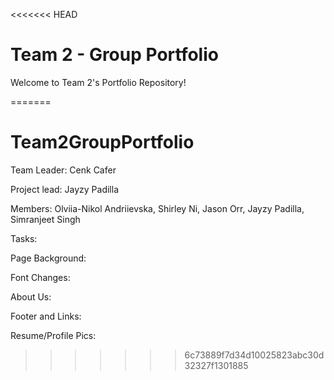 <<<<<<< HEAD
# Team 2 - Group Portfolio

Welcome to Team 2's Portfolio Repository!

=======
# Team2GroupPortfolio

Team Leader: Cenk Cafer

Project lead: Jayzy Padilla

Members: 
Olviia-Nikol Andriievska,
Shirley Ni,
Jason Orr,
Jayzy Padilla, 
Simranjeet Singh

Tasks:

Page Background:


Font Changes:

About Us:

Footer and Links:


Resume/Profile Pics:
>>>>>>> 6c73889f7d34d10025823abc30d32327f1301885
